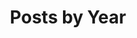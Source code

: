 ---
title: "Posts by Year"
permalink: /posts/
layout: posts
author_profile: true
sidebar:
- text: "[![GripMatix](/assets/sponsors/MetrixInsight.png)](https://www.gripmatix.com/gripmatix-citrix-sbc-vdi-scom-management-packs)"
- text: "[![NiCE](/assets/sponsors/NiCE-Blog-Ads-350x250-2024.png)](https://www.nice.de/)"
---